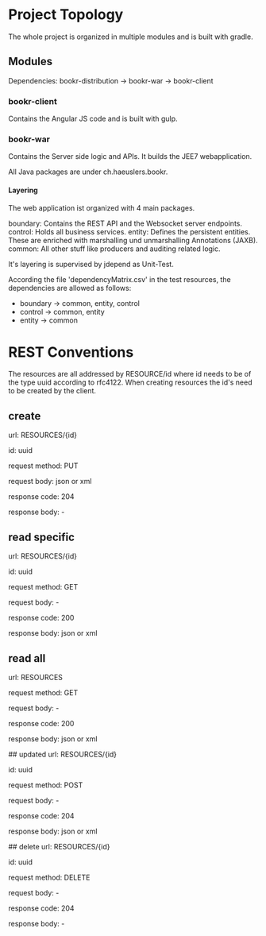 # Project Topology
The whole project is organized in multiple modules and is built with gradle.

## Modules
Dependencies:
bookr-distribution -> bookr-war -> bookr-client

### bookr-client
Contains the Angular JS code and is built with gulp.

### bookr-war
Contains the Server side logic and APIs. It builds the JEE7 webapplication. 

All Java packages are under ch.haeuslers.bookr. 

#### Layering

The web application ist organized with 4 main packages.

boundary: Contains the REST API and the Websocket server endpoints.
control: Holds all business services.
entity: Defines the persistent entities. These are enriched with marshalling und unmarshalling Annotations (JAXB).
common: All other stuff like producers and auditing related logic.

It's layering is supervised by jdepend as Unit-Test.

According the file 'dependencyMatrix.csv' in the test resources, the dependencies are allowed as follows:

- boundary -> common, entity, control
- control -> common, entity
- entity -> common

# REST Conventions

The resources are all addressed by RESOURCE/id where id needs to be of the type uuid according to rfc4122.
When creating resources the id's need to be created by the client.

## create
url: RESOURCES/{id}

id: uuid

request method: PUT

request body: json or xml

response code: 204

response body: -

## read specific
url: RESOURCES/{id}

id: uuid

request method: GET

request body: -

response code: 200

response body: json or xml

## read all
url: RESOURCES

request method: GET

request body: -

response code: 200

response body: json or xml

## updated
url: RESOURCES/{id}

id: uuid

request method: POST

request body: -

response code: 204

response body: json or xml

## delete
url: RESOURCES/{id}

id: uuid

request method: DELETE

request body: -

response code: 204

response body: -